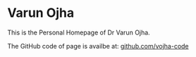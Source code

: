 # Varun Ojha


This is the Personal Homepage of Dr Varun Ojha.

The GitHub code of page is availbe at: <a href="https://github.com/vojha-code">github.com/vojha-code</a>

